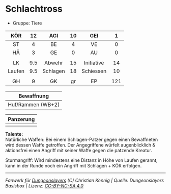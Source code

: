 # Schlachtross  
- Gruppe: Tiere  

| KÖR | 12 | AGI | 10 | GEI | 1 |
| :-: | :-: | :-: | :-: | :-: | :-: |
| ST | 4 | BE | 4 | VE | 0 |
| HÄ | 3 | GE | 0 | AU | 0 |
|  |
| LK | 9.5 | Abwehr | 15 | Initiative | 14 |
| Laufen | 9.5 | Schlagen | 18 | Schiessen | 10 |
|  |
| GH | 9 | GK | gr | EP | 121 |

| Bewaffnung |
| --- |
| Huf/Rammen (WB+2) |


| Panzerung |
| --- |
|  |


**Talente:**  
Natürliche Waffen: Bei einem Schlagen-Patzer gegen einen Bewaffneten wird dessen Waffe getroffen. Der Angegriffene würfelt augenblicklich & aktionsfrei einen Angriff mit seiner Waffe gegen die patzende Kreatur.

Sturmangriff: Wird mindestens eine Distanz in Höhe von Laufen gerannt, kann in der Runde noch ein Angriff mit Schlagen + KÖR erfolgen.





___
*Fanwerk für [Dungeonslayers](https://www.dungeonslayers.net/) (C) Christian Kennig | Quelle: Dungeonslayers Basisbox | Lizenz: [CC-BY-NC-SA 4.0](https://creativecommons.org/licenses/by-nc-sa/4.0/deed.de)*